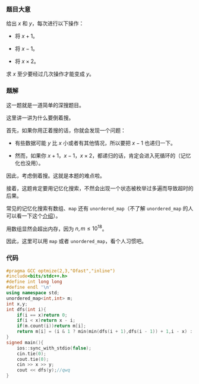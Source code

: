 ### 题目大意

给出 $x$ 和 $y$，每次进行以下操作：

- 将  $x + 1$。

- 将  $x - 1$。

- 将  $x \times 2$。

求 $x$ 至少要经过几次操作才能变成 $y$。

### 题解

这一题就是一道简单的深搜题目。

这里讲一讲为什么要倒着搜。

首先，如果你用正着搜的话，你就会发现一个问题：

- 有些数据可能 $y$ 比 $x$ 小或者有其他情况，所以要把 $x - 1$ 也递归一下。

- 然而，如果你 $x + 1$，$x - 1$，$x \times 2$，都递归的话，肯定会进入死循环的（记忆化也没用）。

因此，考虑倒着搜。这就是本题的难点啦。

接着，这题肯定要用记忆化搜索，不然会出现一个状态被枚举过多遍而导致超时的后果。

常见的记忆化搜索有数组、`map` 还有 `unordered_map`（不了解 `unordered_map` 的人可以看一下这个[介绍](https://blog.csdn.net/zou_albert/article/details/106983268)）。

用数组显然会超出内存，因为 $n,m \le 10^{18}$。

因此，这里可以用 `map` 或者 `unordered_map`，看个人习惯吧。

### 代码

```cpp
#pragma GCC optmize(2,3,"Ofast","inline")
#include<bits/stdc++.h>
#define int long long
#define endl '\n'
using namespace std;
unordered_map<int,int> m;
int x,y;
int dfs(int i){
	if(i == x)return 0;
	if(i < x)return x - i;
	if(m.count(i))return m[i];
	return m[i] = (i & 1 ? min(min(dfs(i + 1),dfs(i - 1)) + 1,i - x) : min(dfs(i >> 1) + 1,i - x));
}
signed main(){
	ios::sync_with_stdio(false);
	cin.tie(0);
	cout.tie(0);
	cin >> x >> y;
	cout << dfs(y);//qwq
}
```